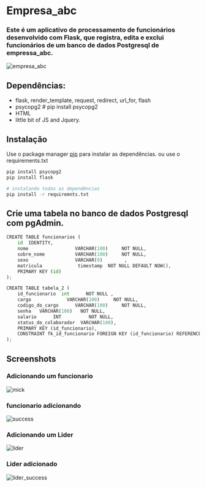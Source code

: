 # Empresa_abc

### Este é um aplicativo de processamento de funcionários desenvolvido com Flask, que registra, edita e exclui funcionários de um banco de dados Postgresql de empressa_abc.

![empresa_abc](https://user-images.githubusercontent.com/64991182/137638345-f45098d9-9c78-42de-8e72-2afa85e60be4.jpeg)


## Dependências:
* flask, render_template, request, redirect, url_for, flash
* psycopg2 # pip install psycopg2 
* HTML
* little bit of JS and Jquery.

## Instalação

Use o package manager [pip](https://pip.pypa.io/en/stable/) para instalar as dependências. ou use o requirements.txt

```bash
pip install psycopg2
pip install flask

# instalando todas as dependências
pip install -r requiremnts.txt
```

## Crie uma tabela no banco de dados Postgresql com pgAdmin.

```python
CREATE TABLE funcionarios (
    id  IDENTITY,
    nome                 VARCHAR(100)     NOT NULL,
    sobre_nome           VARCHAR(100)     NOT NULL,
    sexo                 VARCHAR(9) 	   , 
    matricula             timestamp  NOT NULL DEFAULT NOW(),
    PRIMARY KEY (id)
);

CREATE TABLE tabela_2 (
	id_funcionario 	int      NOT NULL ,
	cargo             VARCHAR(100)     NOT NULL,
	codigo_do_cargo      VARCHAR(100)     NOT NULL,
	senha   VARCHAR(100)   NOT NULL,
	salario      INT          NOT NULL,
	status_do_colaborador  VARCHAR(100),
    PRIMARY KEY (id_funcionario),
	CONSTRAINT fk_id_funcionario FOREIGN KEY (id_funcionario) REFERENCES funcionarios (id) ON DELETE CASCADE
); 

```

## Screenshots
### Adicionando um funcionario
![mick](https://user-images.githubusercontent.com/64991182/137638660-fa96a0aa-cf0e-48fe-a98b-d6c893f135bf.jpeg)

### funcionario adicionando
![success](https://user-images.githubusercontent.com/64991182/137638665-b8e96fe1-671f-4bd6-bdae-eeafe4e3706b.jpeg)

### Adicionando um Lider
![lider](https://user-images.githubusercontent.com/64991182/137638959-776c8557-420f-4f5a-8e2c-b04f9f0dc15a.jpeg)


### Lider adicionado
![lider_success](https://user-images.githubusercontent.com/64991182/137638964-07b349be-9d5c-4628-a9c2-3bdd641946d5.jpeg)
